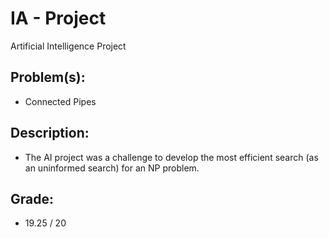 # IA - Project
Artificial Intelligence Project

## Problem(s): 
- Connected Pipes

## Description: 
- The AI project was a challenge to develop the most efficient search (as an uninformed search) for an NP problem.

## Grade: 
 - 19.25 / 20
